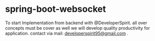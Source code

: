 # spring-boot-websocket
To start Implementation from backend with @DeveloperSpirit. all over concepts must be cover as well we will develop quality productivity for application. contact via mail: developerspirit95@gmail.com .

